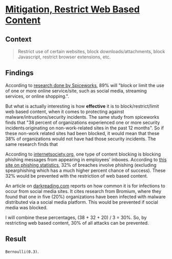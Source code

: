 # [Mitigation, Restrict Web Based Content](https://attack.mitre.org/mitigations/M1021/)

## Context

>Restrict use of certain websites, block downloads/attachments, block Javascript, restrict browser extensions, etc.

## Findings
According to [research done by Spiceworks](https://community.spiceworks.com/blog/3073-data-snapshot-how-web-filtering-affects-workplace-security-and-productivity), 89% will "block or limit the use of one or more online service/site, such as social media, streaming services, or online shopping.". 

But what is actually interesting is how **effective** it is to block/restrict/limit web based content, when it comes to protecting against malware/intrustions/security incidents. The same study from spiceworks finds that "38 percent of organizations experienced one or more security incidents originating on non-work-related sites in the past 12 months". So if these non-work related sites had been blocked, it would mean that these 38% of organizations would not have had those security incidents. The same research finds that 

According to [internetsociety.org](https://www.internetsociety.org/resources/doc/2017/internet-content-blocking/), one type of content blocking is blocking phishing messages from appearing in employees' inboxes. According to [this site on phishing statistics](https://www.phishingbox.com/resources/phishing-facts), 32% of breaches involve phishing (excluding spearphishing which has a much higher percent chance of success). These 32% would be prevented with the restriction of web based content. 

An article on [darkreading.com](https://www.darkreading.com/vulnerabilities---threats/social-media-platforms-double-as-major-malware-distribution-centers/d/d-id/1333973) reports on how common it is for infections to occur from social media sites. It cites research from Bromium, where they found that one in five (20%) organizations have been infected with malware distributed via a social media platform. This would be prevented if social media was blocked. 

I will combine these percentages, (38 + 32 + 20) / 3 = 30%. So, by restricting web based content, 30% of all attacks can be prevented. 

## Result

```Bernoulli(0.3)```. 